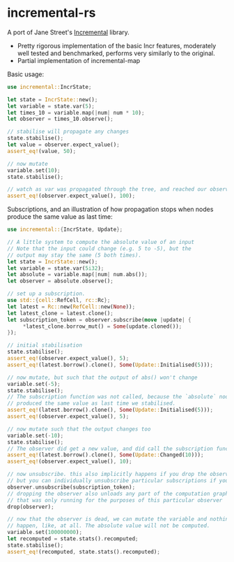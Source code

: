 # incremental-rs

A port of Jane Street's [Incremental][jane] library.

- Pretty rigorous implementation of the basic Incr features, moderately well 
  tested and benchmarked, performs very similarly to the original.
- Partial implementation of incremental-map

[jane]: https://github.com/janestreet/incremental

Basic usage:

```rust
use incremental::IncrState;

let state = IncrState::new();
let variable = state.var(5);
let times_10 = variable.map(|num| num * 10);
let observer = times_10.observe();

// stabilise will propagate any changes
state.stabilise();
let value = observer.expect_value();
assert_eq!(value, 50);

// now mutate
variable.set(10);
state.stabilise();

// watch as var was propagated through the tree, and reached our observer
assert_eq!(observer.expect_value(), 100);
```

Subscriptions, and an illustration of how propagation stops when nodes produce
the same value as last time:

```rust
use incremental::{IncrState, Update};

// A little system to compute the absolute value of an input
// Note that the input could change (e.g. 5 to -5), but the
// output may stay the same (5 both times).
let state = IncrState::new();
let variable = state.var(5i32);
let absolute = variable.map(|num| num.abs());
let observer = absolute.observe();

// set up a subscription.
use std::{cell::RefCell, rc::Rc};
let latest = Rc::new(RefCell::new(None));
let latest_clone = latest.clone();
let subscription_token = observer.subscribe(move |update| {
     *latest_clone.borrow_mut() = Some(update.cloned());
});

// initial stabilisation
state.stabilise();
assert_eq!(observer.expect_value(), 5);
assert_eq!(latest.borrow().clone(), Some(Update::Initialised(5)));

// now mutate, but such that the output of abs() won't change
variable.set(-5);
state.stabilise();
// The subscription function was not called, because the `absolute` node
// produced the same value as last time we stabilised.
assert_eq!(latest.borrow().clone(), Some(Update::Initialised(5)));
assert_eq!(observer.expect_value(), 5);

// now mutate such that the output changes too
variable.set(-10);
state.stabilise();
// The observer did get a new value, and did call the subscription function
assert_eq!(latest.borrow().clone(), Some(Update::Changed(10)));
assert_eq!(observer.expect_value(), 10);

// now unsubscribe. this also implicitly happens if you drop the observer,
// but you can individually unsubscribe particular subscriptions if you wish.
observer.unsubscribe(subscription_token);
// dropping the observer also unloads any part of the computation graph
// that was only running for the purposes of this particular observer
drop(observer);

// now that the observer is dead, we can mutate the variable and nothing will
// happen, like, at all. The absolute value will not be computed.
variable.set(100000000);
let recomputed = state.stats().recomputed;
state.stabilise();
assert_eq!(recomputed, state.stats().recomputed);
```
